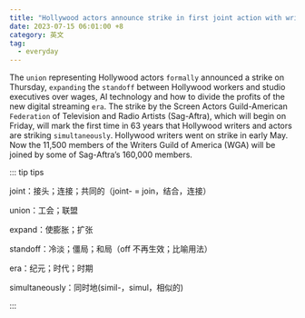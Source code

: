 ```yaml
---
title: "Hollywood actors announce strike in first joint action with writers in more than 60 years"
date: 2023-07-15 06:01:00 +8
category: 英文
tag:
  - everyday
---
```


The `union` representing Hollywood actors `formally` announced a strike on Thursday, `expanding` the `standoff` between Hollywood workers and studio executives over wages, AI technology and how to divide the profits of the new digital streaming `era`. The strike by the Screen Actors Guild-American `Federation` of Television and Radio Artists (Sag-Aftra), which will begin on Friday, will mark the first time in 63 years that Hollywood writers and actors are striking `simultaneously`. Hollywood writers went on strike in early May. Now the 11,500 members of the Writers Guild of America (WGA) will be joined by some of Sag-Aftra’s 160,000 members.

::: tip tips

joint：接头；连接；共同的（joint- = join，结合，连接）

union：工会；联盟

expand：使膨胀；扩张

standoff：冷淡；僵局；和局（off 不再生效；比喻用法）

era：纪元；时代；时期

simultaneously：同时地(simil-，simul，相似的)

:::
